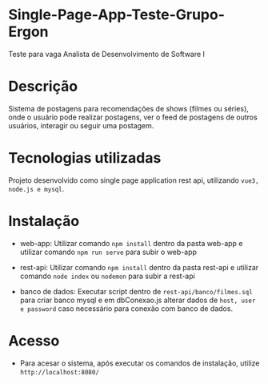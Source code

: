 # Single-Page-App-Teste-Grupo-Ergon
Teste para vaga Analista de Desenvolvimento de Software I

# Descrição
Sistema de postagens para recomendações de shows (filmes ou séries), onde o usuário pode realizar postagens, ver o feed de postagens de outros usuários, interagir ou seguir uma postagem.

# Tecnologias utilizadas
Projeto desenvolvido como single page application rest api, utilizando `vue3, node.js e mysql`.

# Instalação

* web-app: Utilizar comando `npm install` dentro da pasta web-app e utilizar comando ` npm run serve ` para subir o web-app
    
* rest-api: Utilizar comando `npm install` dentro da pasta rest-api e utilizar comando ` node index ` ou ` nodemon ` para subir a rest-api

* banco de dados: Executar script dentro de `rest-api/banco/filmes.sql` para criar banco mysql e em dbConexao.js alterar dados de `host, user e password` caso necessário para conexão com banco de dados.

# Acesso

* Para acesar o sistema, após executar os comandos de instalação, utilize `http://localhost:8080/`
